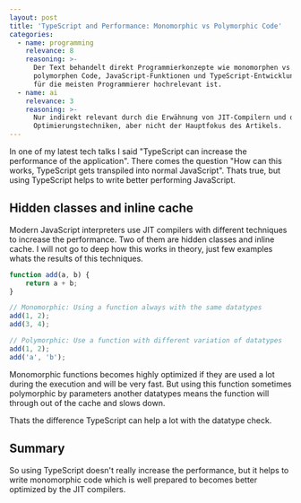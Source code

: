 ```yaml
---
layout: post
title: 'TypeScript and Performance: Monomorphic vs Polymorphic Code'
categories:
  - name: programming
    relevance: 8
    reasoning: >-
      Der Text behandelt direkt Programmierkonzepte wie monomorphen vs.
      polymorphen Code, JavaScript-Funktionen und TypeScript-Entwicklung, was
      für die meisten Programmierer hochrelevant ist.
  - name: ai
    relevance: 3
    reasoning: >-
      Nur indirekt relevant durch die Erwähnung von JIT-Compilern und deren
      Optimierungstechniken, aber nicht der Hauptfokus des Artikels.
---
```


In one of my latest tech talks I said "TypeScript can increase the performance of the application". There comes the question "How can this works, TypeScript gets transpiled into normal JavaScript". Thats true, but using TypeScript helps to write better performing JavaScript.

<!--more-->

## Hidden classes and inline cache

Modern JavaScript interpreters use JIT compilers with different techniques to increase the performance. Two of them are hidden classes and inline cache. I will not go to deep how this works in theory, just few examples whats the results of this techniques.

```javascript
function add(a, b) {
    return a + b;
}

// Monomorphic: Using a function always with the same datatypes
add(1, 2);
add(3, 4);

// Polymorphic: Use a function with different variation of datatypes
add(1, 2);
add('a', 'b');
```

Monomorphic functions becomes highly optimized if they are used a lot during the execution and will be very fast. But using this function sometimes polymorphic by parameters another datatypes means the function will through out of the cache and slows down.

Thats the difference TypeScript can help a lot with the datatype check.

## Summary

So using TypeScript doesn't really increase the performance, but it helps to write monomorphic code which is well prepared to becomes better optimized by the JIT compilers.
